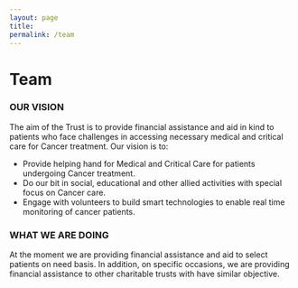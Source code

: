 ```yaml
---
layout: page
title:
permalink: /team
---
```


# Team
### OUR VISION ###
The aim of the Trust is to provide financial assistance and aid in kind to patients who face challenges in accessing necessary medical and critical care for Cancer treatment.  Our vision is to:
* Provide helping hand for Medical and Critical Care for patients undergoing Cancer treatment.
* Do our bit in social, educational and other allied activities with special focus on Cancer care.
* Engage with volunteers to build smart technologies to enable real time monitoring of cancer patients.

### WHAT WE ARE DOING ###
At the moment we are providing financial assistance and aid to select patients on need basis.  In addition, on specific occasions, we are providing financial assistance to other charitable trusts with have similar objective.
